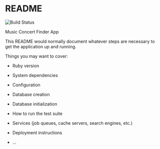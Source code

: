 # README

![Build Status](https://codeship.com/projects/7b68f8c0-2dba-0138-adac-4efad49979b2/status?branch=master)

Music Concert Finder App

This README would normally document whatever steps are necessary to get the
application up and running.

Things you may want to cover:

* Ruby version

* System dependencies

* Configuration

* Database creation

* Database initialization

* How to run the test suite

* Services (job queues, cache servers, search engines, etc.)

* Deployment instructions

* ...
